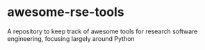 # awesome-rse-tools
A repository to keep track of awesome tools for research software engineering, focusing largely around Python
